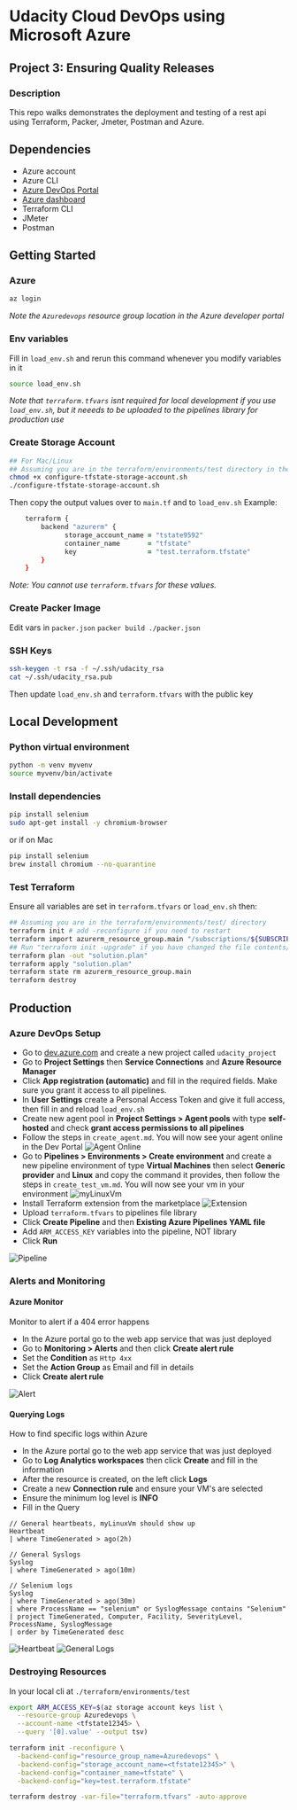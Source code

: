 # Udacity Cloud DevOps using Microsoft Azure
## Project 3: Ensuring Quality Releases

### Description
This repo walks demonstrates the deployment and testing of a rest api using Terraform, Packer, Jmeter, Postman and Azure.

## Dependencies
- Azure account
- Azure CLI
- [Azure DevOps Portal](https://app.vssps.visualstudio.com/_signin)
- [Azure dashboard](https://portal.azure.com)
- Terraform CLI
- JMeter
- Postman


## Getting Started
### Azure
```zsh
az login
```
*Note the ``Azuredevops`` resource group location in the Azure developer portal*

### Env variables
Fill in ``load_env.sh`` and rerun this command whenever you modify variables in it
```zsh
source load_env.sh
```
*Note that ``terraform.tfvars`` isnt required for local development if you use ```load_env.sh```, but it neeeds to be uploaded to the pipelines library for production use*

### Create Storage Account
```zsh
## For Mac/Linux
## Assuming you are in the terraform/environments/test directory in the starter code
chmod +x configure-tfstate-storage-account.sh
./configure-tfstate-storage-account.sh
```
Then copy the output values over to ```main.tf``` and to ```load_env.sh```
Example:
```zsh
    terraform {
        backend "azurerm" {
              storage_account_name = "tstate9592"
              container_name       = "tfstate"
              key                  = "test.terraform.tfstate"
        }
	}
```
*Note: You cannot use ```terraform.tfvars``` for these values.*

### Create Packer Image
Edit vars in ```packer.json```
 ```packer build ./packer.json```


### SSH Keys
```zsh
ssh-keygen -t rsa -f ~/.ssh/udacity_rsa 
cat ~/.ssh/udacity_rsa.pub
```
Then update ```load_env.sh``` and ```terraform.tfvars``` with the public key

## Local Development 
### Python virtual environment
```zsh
python -m venv myvenv
source myvenv/bin/activate
```
### Install dependencies
```bash
pip install selenium
sudo apt-get install -y chromium-browser
```
or if on Mac
```zsh
pip install selenium
brew install chromium --no-quarantine
```

### Test Terraform
Ensure all variables are set in ```terraform.tfvars``` or ```load_env.sh``` then:
```zsh
## Assuming you are in the terraform/environments/test/ directory
terraform init # add -reconfigure if you need to restart
terraform import azurerm_resource_group.main "/subscriptions/${SUBSCRIPTION_ID}/resourceGroups/${RESOURCE_GROUP_NAME}"
## Run "terraform init -upgrade" if you have changed the file contents/path
terraform plan -out "solution.plan"
terraform apply "solution.plan"
terraform state rm azurerm_resource_group.main
terraform destroy
```



## Production

### Azure DevOps Setup
- Go to [dev.azure.com](https://go.microsoft.com/fwlink/?LinkId=307137) and create a new project called `udacity_project`
- Go to **Project Settings** then **Service Connections** and **Azure Resource Manager**
- Click **App registration (automatic)** and fill in the required fields. Make sure you grant it access to all pipelines.
- In **User Settings** create a Personal Access Token and give it full access, then fill in and reload ```load_env.sh```
- Create new agent pool in **Project Settings > Agent pools** with type **self-hosted** and check **grant access permissions to all pipelines**
- Follow the steps in ```create_agent.md```. You will now see your agent online in the Dev Portal ![Agent Online](./screenshots/12_agent_online.png)
- Go to **Pipelines > Environments > Create environment** and create a new pipeline environment of type **Virtual Machines** then select **Generic provider** and **Linux** and copy the command it provides, then follow the steps in ```create_test_vm.md```. You will now see your vm in your environment
![myLinuxVm](./screenshots/18_test_vm_resource.png)
- Install Terraform extension from the marketplace
![Extension](./screenshots/13_install_terraform_extension.png)
- Upload ```terraform.tfvars``` to pipelines file library
- Click **Create Pipeline** and then **Existing Azure Pipelines YAML file**
- Add ```ARM_ACCESS_KEY``` variables into the pipeline, NOT library
- Click **Run**

![Pipeline](./screenshots/22_az_pipeline_pass.png)

### Alerts and Monitoring
#### Azure Monitor
Monitor to alert if a 404 error happens
- In the Azure portal go to the web app service that was just deployed
- Go to **Monitoring > Alerts** and then click **Create alert rule**
- Set the **Condition** as ```Http 4xx```
- Set the **Action Group** as Email and fill in details 
- Click **Create alert rule**

![Alert](./screenshots/44_az_email_alert.png)

#### Querying Logs
How to find specific logs within Azure
- In the Azure portal go to the web app service that was just deployed
- Go to **Log Analytics workspaces** then click **Create** and fill in the information
- After the resource is created, on the left click **Logs**
- Create a new **Connection rule** and ensure your VM's are selected
- Ensure the minimum log level is **INFO**
- Fill in the Query
```KQL
// General heartbeats, myLinuxVm should show up
Heartbeat
| where TimeGenerated > ago(2h)

// General Syslogs
Syslog
| where TimeGenerated > ago(10m)

// Selenium logs
Syslog
| where TimeGenerated > ago(30m)
| where ProcessName == "selenium" or SyslogMessage contains "Selenium"
| project TimeGenerated, Computer, Facility, SeverityLevel, ProcessName, SyslogMessage
| order by TimeGenerated desc

```
![Heartbeat](./screenshots/51_az_logs_heartbeat.png)
![General Logs](./screenshots/54_az_logs_selenium.png)



### Destroying Resources
In your local cli at ```./terraform/environments/test```
```zsh
export ARM_ACCESS_KEY=$(az storage account keys list \
  --resource-group Azuredevops \
  --account-name <tfstate12345> \
  --query '[0].value' --output tsv)

terraform init -reconfigure \
  -backend-config="resource_group_name=Azuredevops" \
  -backend-config="storage_account_name=<tfstate12345>" \
  -backend-config="container_name=tfstate" \
  -backend-config="key=test.terraform.tfstate"

terraform destroy -var-file="terraform.tfvars" -auto-approve
```

